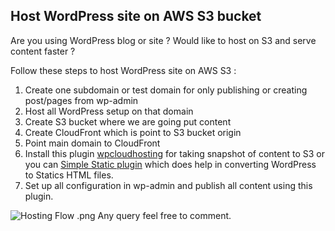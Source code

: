 ## Host WordPress site on AWS S3 bucket

Are you using WordPress blog or site ? Would like to host on S3 and serve content faster ? 

Follow these steps to host WordPress site on AWS S3 :

1.  Create one subdomain or test domain for only publishing or creating post/pages from wp-admin
2.  Host all WordPress setup on that domain
3.  Create S3 bucket where we are going put content
4.  Create CloudFront which is point to S3 bucket origin
5.  Point main domain to CloudFront
6.  Install this plugin [wpcloudhosting](https://wordpress.org/plugins/wpcloudhosting/) for taking snapshot of content to S3 or you can  [Simple Static plugin](https://www.simplystatic.co/)  which does help in converting WordPress to Statics HTML files.
7.  Set up all configuration in wp-admin and publish all content using this plugin.


![Hosting Flow .png](https://cdn.hashnode.com/res/hashnode/image/upload/v1601576707165/H3hceXP95.png)
Any query feel free to comment.